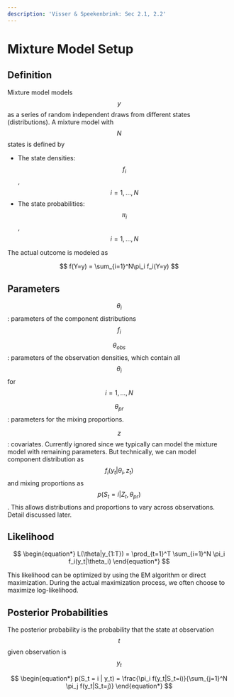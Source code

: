```yaml
---
description: 'Visser & Speekenbrink: Sec 2.1, 2.2'
---
```


# Mixture Model Setup

## Definition

Mixture model models $$y$$ as a series of random independent draws from different states (distributions). A mixture model with $$N$$ states is defined by

* The state densities:  $$f_i$$, $$i = 1,..., N$$
* The state probabilities:  $$\pi_i$$, $$i = 1,...,N$$

The actual outcome is modeled as

$$
f(Y=y) = \sum_{i=1}^N\pi_i f_i(Y=y)
$$

## Parameters

$$\theta_i$$: parameters of the component distributions $$f_i$$

$$\theta_{obs}$$: parameters of the observation densities, which contain all $$\theta_i$$ for $$i=1,...,N$$

$$\theta_{pr}$$: parameters for the mixing proportions.

$$z$$: covariates. Currently ignored since we typically can model the mixture model with remaining parameters. But technically, we can model component distribution as $$f_i(y_t|\theta_i, z_t)$$ and mixing proportions as $$p(S_t = i|Z_t, \theta_{pr})$$. This allows distributions and proportions to vary across observations. Detail discussed later.

## Likelihood

$$
\begin{equation*} L(\theta|y_{1:T}) = \prod_{t=1}^T \sum_{i=1}^N \pi_i f_i(y_t|\theta_i) \end{equation*}
$$

This likelihood can be optimized by using the EM algorithm or direct maximization. During the actual maximization process, we often choose to maximize log-likelihood.

## Posterior Probabilities

The posterior probability is the probability that the state at observation $$t$$ given observation is $$y_t$$

$$
\begin{equation*} p(S_t = i | y_t) = \frac{\pi_i f(y_t|S_t=i)}{\sum_{j=1}^N \pi_j f(y_t|S_t=j)} \end{equation*}
$$
